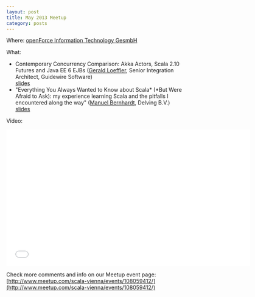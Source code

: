 ```yaml
---
layout: post
title: May 2013 Meetup
category: posts
---
```


Where: [openForce Information Technology GesmbH](http://openforce.at/)

What:

  * Contemporary Concurrency Comparison: Akka Actors, Scala 2.10 Futures and Java EE 6 EJBs ([Gerald Loeffler](https://twitter.com/GeraldLoeffler), Senior Integration Architect, Guidewire Software)<br/>
    [slides](http://gerald-loeffler.net/download/concurrency_akka_javaee6_2013-05-22.pdf)
  * "Everything You Always Wanted to Know about Scala* (*But Were Afraid to Ask): my experience learning Scala and the pitfalls I encountered along the way" ([Manuel Bernhardt](http://logician.eu/), Delving B.V.)<br/>
    [slides](http://www.slideshare.net/ManuelBernhardt/scala-pitfalls)

Video:

 <iframe width="640" height="360" src="//www.youtube.com/embed/BojYNj3hYds" frameborder="0" allowfullscreen></iframe>

Check more comments and info on our Meetup event page:<br/>
[http://www.meetup.com/scala-vienna/events/108059412/](http://www.meetup.com/scala-vienna/events/108059412/)
 
